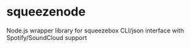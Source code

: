 squeezenode
===========

Node.js wrapper library for squeezebox CLI/json interface with Spotify/SoundCloud support
